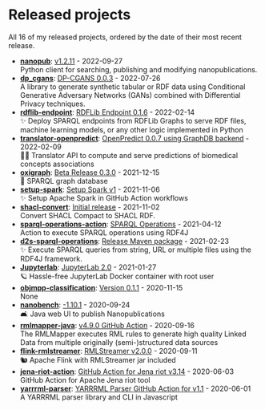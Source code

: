 # Released projects

All <!-- release_count starts -->16<!-- release_count ends --> of my released projects, ordered by the date of their most recent release.

<!-- recent_releases starts -->
* **[nanopub](https://github.com/fair-workflows/nanopub)**: [v1.2.11](https://github.com/fair-workflows/nanopub/releases/tag/v1.2.11) - 2022-09-27
<br>Python client for searching, publishing and modifying nanopublications.
* **[dp_cgans](https://github.com/sunchang0124/dp_cgans)**: [DP-CGANS 0.0.3](https://github.com/sunchang0124/dp_cgans/releases/tag/0.0.3) - 2022-07-26
<br>A library to generate synthetic tabular or RDF data using Conditional Generative Adversary Networks (GANs) combined with Differential Privacy techniques.
* **[rdflib-endpoint](https://github.com/vemonet/rdflib-endpoint)**: [RDFLib Endpoint 0.1.6](https://github.com/vemonet/rdflib-endpoint/releases/tag/0.1.6) - 2022-02-14
<br>✨️ Deploy SPARQL endpoints from RDFLib Graphs to serve RDF files, machine learning models, or any other logic implemented in Python
* **[translator-openpredict](https://github.com/MaastrichtU-IDS/translator-openpredict)**: [OpenPredict 0.0.7 using GraphDB backend](https://github.com/MaastrichtU-IDS/translator-openpredict/releases/tag/v0.0.7) - 2022-02-09
<br>🔮🐍 Translator API to compute and serve predictions of biomedical concepts associations
* **[oxigraph](https://github.com/vemonet/oxigraph)**: [Beta Release 0.3.0](https://github.com/vemonet/oxigraph/releases/tag/v0.3.0-beta) - 2021-12-15
<br>🦀 SPARQL graph database
* **[setup-spark](https://github.com/vemonet/setup-spark)**: [Setup Spark v1](https://github.com/vemonet/setup-spark/releases/tag/v1) - 2021-11-06
<br>✨ Setup Apache Spark in GitHub Action workflows
* **[shacl-convert](https://github.com/vemonet/shacl-convert)**: [Initial release](https://github.com/vemonet/shacl-convert/releases/tag/0.0.1) - 2021-11-02
<br>Convert SHACL Compact to SHACL RDF.
* **[sparql-operations-action](https://github.com/vemonet/sparql-operations-action)**: [SPARQL Operations](https://github.com/vemonet/sparql-operations-action/releases/tag/v1) - 2021-04-12
<br>Action to execute SPARQL operations using RDF4J
* **[d2s-sparql-operations](https://github.com/MaastrichtU-IDS/d2s-sparql-operations)**: [Release Maven package](https://github.com/MaastrichtU-IDS/d2s-sparql-operations/releases/tag/v0.0.3) - 2021-02-23
<br>✨️ Execute SPARQL queries from string, URL or multiple files using the RDF4J framework.
* **[Jupyterlab](https://github.com/vemonet/Jupyterlab)**: [JupyterLab 2.0](https://github.com/vemonet/Jupyterlab/releases/tag/v2.0) - 2021-01-27
<br>🪐 Hassle-free JupyterLab Docker container with root user
* **[objmpp-classification](https://github.com/JEmonet67/objmpp-classification)**: [Version 0.1.1](https://github.com/JEmonet67/objmpp-classification/releases/tag/0.1.1) - 2020-11-15
<br>None
* **[nanobench](https://github.com/vemonet/nanobench)**: [-1.10.1](https://github.com/vemonet/nanobench/releases/tag/v1.10.1) - 2020-09-24
<br>🛋️ Java web UI to publish Nanopublications
* **[rmlmapper-java](https://github.com/vemonet/rmlmapper-java)**: [v4.9.0 GitHub Action](https://github.com/vemonet/rmlmapper-java/releases/tag/v4.9.0) - 2020-09-16
<br>The RMLMapper executes RML rules to generate high quality Linked Data from multiple originally (semi-)structured data sources
* **[flink-rmlstreamer](https://github.com/vemonet/flink-rmlstreamer)**: [RMLStreamer v2.0.0](https://github.com/vemonet/flink-rmlstreamer/releases/tag/v2.0.0) - 2020-09-11
<br>🐿️ Apache Flink with RMLStreamer jar included
* **[jena-riot-action](https://github.com/vemonet/jena-riot-action)**: [GitHub Action for Jena riot v3.14](https://github.com/vemonet/jena-riot-action/releases/tag/v3.14) - 2020-06-03
<br>GitHub Action for Apache Jena riot tool
* **[yarrrml-parser](https://github.com/vemonet/yarrrml-parser)**: [YARRRML Parser GitHub Action for v1.1](https://github.com/vemonet/yarrrml-parser/releases/tag/v1.1) - 2020-06-01
<br>A YARRRML parser library and CLI in Javascript
<!-- recent_releases ends -->
